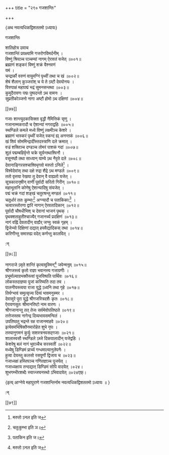 +++
title = "२९० गजशान्तिः"

+++

\{अथ नवत्यधिकद्विशततमो ऽध्यायः\}

गजशान्तिः  
    
शालिहोत्र उवाच  
गजशान्तिं प्रवक्ष्यामि गजरोगविमर्दनीम् ।  
विष्णुं श्रियञ्च पञ्चम्यां नागम् ऐरावतं यजेत्   ॥००१॥  
ब्रह्माणं शङ्करं विष्णुं शक्रं वैश्नवणं  
यमं ।  
चन्द्रार्कौ वरुणं वायुमग्निं पृथ्वीं तथा च खं   ॥००२॥  
शेषं शैलान् कुञ्जरांश् च ये ते ऽष्टौ देवयोनयः   ।  
विरुपाक्षं महापद्मं भद्रं सुमनसन्तथा   ॥००३॥  
कुमुदैरावणः पद्मः पुष्पदन्तो ऽथ वामनः   ।  
सुप्रतीकोञ्जनो नागा अष्टौ होमो ऽथ दक्षिणां   ॥००४॥  

[[७७]]
    
गजाः शान्त्युदकासिक्ता वृद्धौ नैमित्तिकं सृणु   ।  
गजानाम्मकरादौ च ऐशान्यां नगराद्वहिः ॥००५॥  
स्थण्डिले कमले मध्ये विष्णुं लक्ष्मीञ्च केशरे   ।  
ब्रह्माणं भास्करं पृथ्वीं यजेत् स्कन्दं ह्य् अनन्तकं   ॥००६॥  
खं शिवं सोममिन्द्रादींस्तदस्त्राणि दले क्रमात्   ।  
वज्रं शक्तिञ्च दण्डञ्च तोमरं पाशकं गदां   ॥००७॥  
शूलं पद्मम्बहिर्वृन्ते चक्रे सूर्यन्तथाश्विनौ ।  
वसूनष्ठौ तथा साध्यान् याम्ये ऽथ नैरृते दले   ॥००८॥  
देवानाङ्गिरसश्चाश्विभृगवो मरुतो ऽनिले[^१] ।  
विश्वेदेवांस् तथा दक्षे रुद्रा शैद्रे ऽथ मण्डले   ॥००९॥  
ततो वृत्तया रेखया तु देवान् वै वाह्यतो यजेत् ।  
सूत्रकारानृषीन् वाणीं पूर्वादौ सरितो गिरीन्   ॥०१०॥  
महाभूतानि कोणेषु ऐशान्यादिषु संयजेत् ।  
पद्मं चक्रं गदां शङ्खं चतुरश्रन्तु मण्डलं   ॥०११॥  
चतुर्धारं ततः कुम्भाः[^२] अग्न्यादौ च पताकिकाः[^३]   ।  
चत्वारस्तोरणा द्वारि नागान् ऐरवतादिकान् ॥०१२॥  
पूर्वादौ चौषधीभिश् च देवानां भाजनं पृथक्   ।  
पृथक्शताहुतीश्चाज्यैर् गजानर्च्य प्रदक्षिणं   ॥०१३॥  
नागं वह्निं देवतादीन् वाह्यैर् जग्मुः स्वकं गृहम्   ।  
द्विजेभ्यो दिक्षिणां दद्यात् हयवैद्यादिकस् तथा ॥०१४॥  
करिणीन्तु समारुह्य वदेत् कर्णन्तु कालवित् ।  
    
:न्  
    
[^१]: मरुतो ऽनल इति ज  
    
[^२]: चतुःकुम्भा इति ञ॥  
    
[^३]: पताकिन इति ज॥  

[[७८]]
    
नागराजे ऽमृते शान्तिं कृत्वामुस्मिन्[^१] जपेन्मनुम्   ॥०१५॥  
श्रीगजस्त्वं कृतो राज्ञा भवानस्य गजाग्रणीः   ।  
प्रभूर्माल्याग्रभक्तैस्त्वां पूजयिष्पति पार्थिवः   ॥०१६॥  
लोकस्तदाज्ञया पूजां करिष्यति तदा तव ।  
पालनीयस्त्वया राजा युद्धे ऽध्वनि तथा गृहे ॥०१७॥  
तिर्यग्भावं समुत्सृज्य दिव्यं भावमनुस्मर ।  
देवासुरे पुरा युद्धे श्रीगजस्त्रिदशैः कृतः ॥०१८॥  
ऐरावणसुतः श्रीमानरिष्टो नाम वारणः   ।  
श्रीगजानान्तु तत् तेजः सर्वमेवोपतिष्ठते ॥०१९॥  
तत्तेजस्तव नागेन्द्र दिव्यभावसमन्वितं ।  
उपतिष्ठतु भद्रन्ते रक्ष राजानमाहवे ॥०२०॥  
इत्येवमभिषिक्तैनमारोहेत शुभे नृपः ।  
तस्यानुगमनं कुर्युः सशस्त्रनवसद्गजाः ॥०२१॥  
शालास्वसौ स्थण्डिले ऽब्जे दिकपालादीन् यजेद्वहिः   ।  
केशरेषु बलं नागं भुवञ्चैच सरस्वतीं ॥०२२॥  
मध्येषु डिण्डिमं प्रार्च्य गन्धमाल्यानुलेपनैः   ।  
हुत्वा देयस्तु कलसो रसपूर्णो द्विजाय च ॥०२३॥  
गजाध्यक्षं हस्तिपञ्च गणितज्ञञ्च पूजयेत् ।  
गजाध्यक्षाय तन्दद्यात् डिण्डिमं सोपि वादयेत्   ।०२४।  
शुभगम्भीरशब्दैः स्याज्जघनस्थो ऽभिवादयेत् ॥०२४एफ़्।  
    
\{इत्य् आग्नेये महापुराणे गजशान्तिर्नाम नवत्यधिकद्विशततमो ऽध्यायः ॥  }
    
:न्  
    
[^१]: कृद्वान्यस्मिन्निति ख॥ , ज॥ , ञ॥ च  

[[७९]]
    